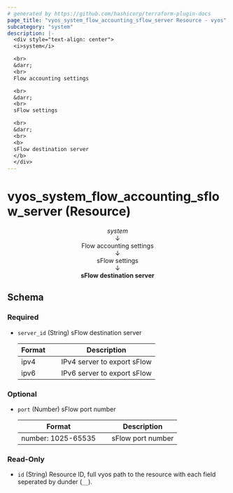 ```yaml
---
# generated by https://github.com/hashicorp/terraform-plugin-docs
page_title: "vyos_system_flow_accounting_sflow_server Resource - vyos"
subcategory: "system"
description: |-
  <div style="text-align: center">
  <i>system</i>

  <br>
  &darr;
  <br>
  Flow accounting settings

  <br>
  &darr;
  <br>
  sFlow settings

  <br>
  &darr;
  <br>
  <b>
  sFlow destination server
  </b>
  </div>
---
```


# vyos_system_flow_accounting_sflow_server (Resource)

<div style="text-align: center">
<i>system</i>

<br>
&darr;
<br>
Flow accounting settings

<br>
&darr;
<br>
sFlow settings

<br>
&darr;
<br>
<b>
sFlow destination server
</b>
</div>



<!-- schema generated by tfplugindocs -->
## Schema

### Required

- `server_id` (String) sFlow destination server

    |  Format &emsp; | Description  |
    |----------|---------------|
    |  ipv4  &emsp; |  IPv4 server to export sFlow  |
    |  ipv6  &emsp; |  IPv6 server to export sFlow  |

### Optional

- `port` (Number) sFlow port number

    |  Format &emsp; | Description  |
    |----------|---------------|
    |  number: 1025-65535  &emsp; |  sFlow port number  |

### Read-Only

- `id` (String) Resource ID, full vyos path to the resource with each field seperated by dunder (`__`).
